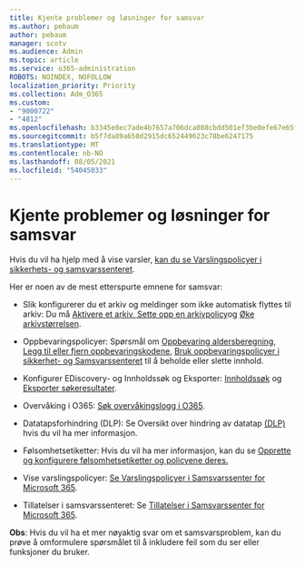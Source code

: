 ```yaml
---
title: Kjente problemer og løsninger for samsvar
ms.author: pebaum
author: pebaum
manager: scotv
ms.audience: Admin
ms.topic: article
ms.service: o365-administration
ROBOTS: NOINDEX, NOFOLLOW
localization_priority: Priority
ms.collection: Adm_O365
ms.custom:
- "9000722"
- "4812"
ms.openlocfilehash: b3345e8ec7ade4b7657a706dca088cbdd501ef3be0efe67e65facdabbaf5c98a
ms.sourcegitcommit: b5f7da89a650d2915dc652449623c78be6247175
ms.translationtype: MT
ms.contentlocale: nb-NO
ms.lasthandoff: 08/05/2021
ms.locfileid: "54045033"
---
```

# <a name="compliance-common-issues-and-resolutions"></a>Kjente problemer og løsninger for samsvar

Hvis du vil ha hjelp med å vise varsler, [kan du se Varslingspolicyer i sikkerhets- og samsvarssenteret](/microsoft-365/compliance/alert-policies).

Her er noen av de mest etterspurte emnene for samsvar:

- Slik konfigurerer du et arkiv og meldinger som ikke automatisk flyttes til arkiv: Du må [Aktivere et arkiv, Sette opp en arkivpolicy](/microsoft-365/compliance/set-up-an-archive-and-deletion-policy-for-mailboxes)og [Øke arkivstørrelsen](/microsoft-365/compliance/enable-unlimited-archiving).

- Oppbevaringspolicyer: Spørsmål om [Oppbevaring aldersberegning](/exchange/security-and-compliance/messaging-records-management/retention-age), [Legg til eller fjern oppbevaringskodene](/exchange/security-and-compliance/messaging-records-management/add-or-remove-retention-tags), [Bruk oppbevaringspolicyer i sikkerhet- og Samsvarssenteret](/exchange/security-and-compliance/messaging-records-management/create-a-retention-policy) til å beholde eller slette innhold.

- Konfigurer EDiscovery- og Innholdssøk og Eksporter: [Innholdssøk](/microsoft-365/compliance/content-search) og [Eksporter søkeresultater](/microsoft-365/compliance/export-search-results).

- Overvåking i O365: [Søk overvåkingslogg i O365](/microsoft-365/compliance/search-the-audit-log-in-security-and-compliance).

- Datatapsforhindring (DLP): Se Oversikt over hindring av datatap [(DLP)](/microsoft-365/compliance/data-loss-prevention-policies) hvis du vil ha mer informasjon.
 
- Følsomhetsetiketter: Hvis du vil ha mer informasjon, kan du se [Opprette og konfigurere følsomhetsetiketter og policyene deres.](/microsoft-365/compliance/create-sensitivity-labels)

- Vise varslingspolicyer: [Se Varslingspolicyer i Samsvarssenter for Microsoft 365](/microsoft-365/compliance/alert-policies).

- Tillatelser i samsvarssenteret: Se [Tillatelser i Samsvarssenter for Microsoft 365](/microsoft-365/compliance/microsoft-365-compliance-center-permissions).

**Obs**: Hvis du vil ha et mer nøyaktig svar om et samsvarsproblem, kan du prøve å omformulere spørsmålet til å inkludere feil som du ser eller funksjoner du bruker.
